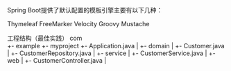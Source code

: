 



Spring Boot提供了默认配置的模板引擎主要有以下几种：

Thymeleaf
FreeMarker
Velocity
Groovy
Mustache

工程结构（最佳实践）
com  
  +- example
    +- myproject
      +- Application.java
      |
      +- domain
      |  +- Customer.java
      |  +- CustomerRepository.java
      |
      +- service
      |  +- CustomerService.java
      |
      +- web
      |  +- CustomerController.java
      |